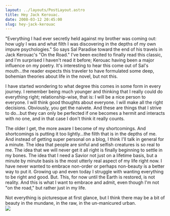 ```yaml
---
layout: ../layouts/PostLayout.astro
title: Hey Jack Kerouac.
date: 2008-03-12 20:45:00
slug: hey-jack-kerouac
---
```


"Everything I had ever secretly held against my brother was coming out: how ugly I was and what filth I was discovering in the depths of my own impure psychologies." So says Sal Paradise toward the end of his travels in Jack Kerouac's "On the Road." I've been excited to finally read this classic, and I'm surprised I haven't read it before; Kerouac having been a major influence on my poetry. It's interesting to hear this come out of Sal's mouth...the reader expects this traveler to have formulated some deep, bohemian theories about life in the novel, but not this.  
  
I have started wondering to what degree this comes in some form in every journey. I remember being much younger and thinking that I really could do everything right; relationship-wise, that is: I will be a nice person to everyone. I will think good thoughts about everyone. I will make all the right decisions. Obviously, you get the naivete. And these are things that I strive to do...but they can only be perfected if one becomes a hermit and interacts with no one, and in that case I don't think it really counts.  
  
The older I get, the more aware I become of my shortcomings. And shortcomings is putting it too lightly...the filth that is in the depths of me. And instead of getting super personal on a blog, I think I'll talk in general for a minute. The idea that people are sinful and selfish creatures is so real to me. The idea that we will never get it all right is finally beginning to settle in my bones. The idea that I need a Savior not just on a lifetime basis, but a minute by minute basis is the most utterly real aspect of my life right now. I have never wanted to embrace non-order or perhaps non-beauty is a better way to put it. Growing up and even today I struggle with wanting everything to be right and good. But. This, for now until the Earth is restored, is not reality. And this is what I want to embrace and admit, even though I'm not "on the road," but rather just in my life.  
  
Not everything is picturesque at first glance, but I think there may be a bit of beauty in the mundane, in the raw, in the un-manicured urban.  
[![](http://2.bp.blogspot.com/_uemGSKgAPTU/R9hRB548sRI/AAAAAAAAAJA/LYiOAKt0j2g/s200/IMG_2318.JPG)](http://2.bp.blogspot.com/_uemGSKgAPTU/R9hRB548sRI/AAAAAAAAAJA/LYiOAKt0j2g/s1600-h/IMG_2318.JPG)